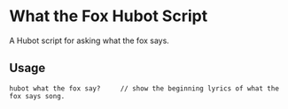 What the Fox Hubot Script
============================
A Hubot script for asking what the fox says.

Usage
-----
```
hubot what the fox say?     // show the beginning lyrics of what the fox says song.
```